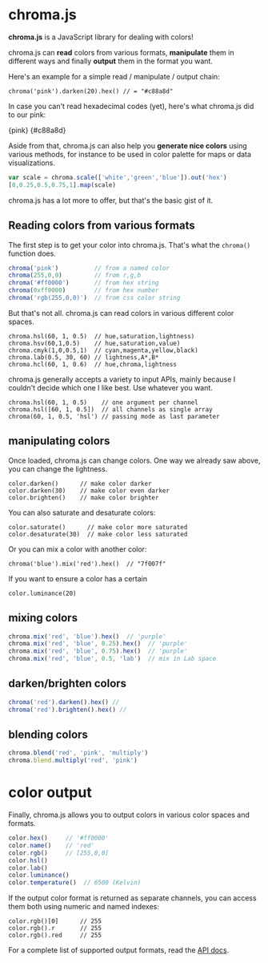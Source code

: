 
# chroma.js

**chroma.js** is a JavaScript library for dealing with colors!

chroma.js can **read** colors from various formats, **manipulate** them in different ways and finally **output** them in the format you want.

Here's an example for a simple read / manipulate / output chain:

```
chroma('pink').darken(20).hex() // = "#c88a8d"
```

In case you can't read hexadecimal codes (yet), here's what chroma.js did to our pink:

{pink}   {#c88a8d}

Aside from that, chroma.js can also help you **generate nice colors** using various methods, for instance to be used in color palette for maps or data visualizations.

```js
var scale = chroma.scale(['white','green','blue']).out('hex')
[0,0.25,0.5,0.75,1].map(scale)
```

chroma.js has a lot more to offer, but that's the basic gist of it.

## Reading colors from various formats

The first step is to get your color into chroma.js. That's what the ``chroma()`` function does.

```js
chroma('pink')          // from a named color
chroma(255,0,0)         // from r,g,b
chroma('#ff0000')       // from hex string
chroma(0xff0000)        // from hex number
chroma('rgb(255,0,0)')  // from css color string
```

But that's not all. chroma.js can read colors in various different color spaces.

```
chroma.hsl(60, 1, 0.5)  // hue,saturation,lightness)
chroma.hsv(60,1,0.5)    // hue,saturation,value)
chroma.cmyk(1,0,0.5,1)  // cyan,magenta,yellow,black)
chroma.lab(0.5, 30, 60) // lightness,A*,B*
chroma.hcl(60, 1, 0.6)  // hue,chroma,lightness
```

chroma.js generally accepts a variety to input APIs, mainly because I couldn't decide which one I like best. Use whatever you want.

```
chroma.hsl(60, 1, 0.5)    // one argument per channel
chroma.hsl([60, 1, 0.5])  // all channels as single array
chroma(60, 1, 0.5, 'hsl') // passing mode as last parameter
```

## manipulating colors

Once loaded, chroma.js can change colors. One way we already saw above, you can change the lightness.

```
color.darken()      // make color darker
color.darken(30)    // make color even darker
color.brighten()    // make color brighter
```

You can also saturate and desaturate colors:

```
color.saturate()      // make color more saturated
color.desaturate(30)  // make color less saturated
```

Or you can mix a color with another color:

```
chroma('blue').mix('red').hex()  // "7f007f"
```

If you want to ensure a color has a certain

```
color.luminance(20)
```



## mixing colors

```js
chroma.mix('red', 'blue').hex()  // 'purple'
chroma.mix('red', 'blue', 0.25).hex()  // 'purple'
chroma.mix('red', 'blue', 0.75).hex()  // 'purple'
chroma.mix('red', 'blue', 0.5, 'lab')  // mix in Lab space
```

## darken/brighten colors

```js
chroma('red').darken().hex() //
chroma('red').brighten().hex() //
```

## blending colors

```js
chroma.blend('red', 'pink', 'multiply')
chroma.blend.multiply('red', 'pink')
```



# color output

Finally, chroma.js allows you to output colors in various color spaces and formats.

```js
color.hex()     // '#ff0000'
color.name()    // 'red'
color.rgb()     // [255,0,0]
color.hsl()
color.lab()
color.luminance()
color.temperature()  // 6500 (Kelvin)
```

If the output color format is returned as separate channels, you can access them both using numeric and named indexes:

```
color.rgb()[0]      // 255
color.rgb().r       // 255
color.rgb().red     // 255
```

For a complete list of supported output formats, read the [API docs]().


